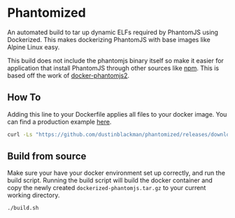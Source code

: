 # Phantomized

An automated build to tar up dynamic ELFs required by PhantomJS using Dockerized. This makes dockerizing PhantomJS with base images like Alpine Linux easy.

This build does not include the phantomjs binary itself so make it easier for application that install PhantomJS through other sources like [npm](https://github.com/Medium/phantomjs). This is based off the work of [docker-phantomjs2](https://github.com/fgrehm/docker-phantomjs2).

## How To

Adding this line to your Dockerfile applies all files to your docker image. You can find a production example [here](https://github.com/Gravebot/Gravebot/blob/master/Dockerfile).

```bash
curl -Ls "https://github.com/dustinblackman/phantomized/releases/download/2.1.1/dockerized-phantomjs.tar.gz" | tar xz -C /
```

## Build from source

Make sure your have your docker environment set up correctly, and run the build script. Running the build script will build the docker container and copy the newly created `dockerized-phantomjs.tar.gz` to your current working directory.

```bash
./build.sh
```
